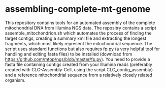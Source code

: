# assembling-complete-mt-genome
This repository contains tools for an automated assembly of the complete mitochondrial DNA from Illumina NGS data.
The repositry contains a script assemble_mitochondrion.sh which automates the process of finding the target contigs, creating a summary xml file and extracting the longest fragments, which most likely represent the mitochondrial sequence. The script uses standard functions but also requires fp.py (a very helpful tool for handling and editing fasta files) to be installed (download from https://github.com/mtop/ngs/blob/master/fp.py).
You need to provide a fasta file containing contigs created from your Illumina reads (preferably created with CLC-Assembly-Cell, using the script CLC_contig_assembly) and a reference mitochondrial sequence from a relatively closely related organism.
